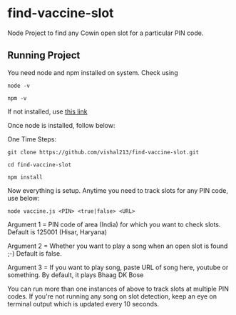 # find-vaccine-slot
Node Project to find any Cowin open slot for a particular PIN code.

## Running Project
You need node and npm installed on system. Check using

    node -v

    npm -v



If not installed, use [this link](https://nodejs.org/en/download/)

Once node is installed, follow below:

One Time Steps:

    git clone https://github.com/vishal213/find-vaccine-slot.git
    
    cd find-vaccine-slot

    npm install
    
 Now everything is setup. Anytime you need to track slots for any PIN code, use below:

    node vaccine.js <PIN> <true|false> <URL>


Argument 1 = PIN code of area (India) for which you want to check slots. Default is 125001 (Hisar, Haryana)

Argument 2 = Whether you want to play a song when an open slot is found ;-) Default is false.

Argument 3 = If you want to play song, paste URL of song here, youtube or something. By default, it plays Bhaag DK Bose

You can run more than one instances of above to track slots at multiple PIN codes. If you're not running any song on slot detection, keep an eye on terminal output which is updated every 10 seconds.


